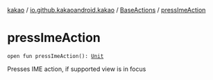 [kakao](../../index.md) / [io.github.kakaoandroid.kakao](../index.md) / [BaseActions](index.md) / [pressImeAction](./press-ime-action.md)

# pressImeAction

`open fun pressImeAction(): `[`Unit`](https://kotlinlang.org/api/latest/jvm/stdlib/kotlin/-unit/index.html)

Presses IME action, if supported view is in focus

